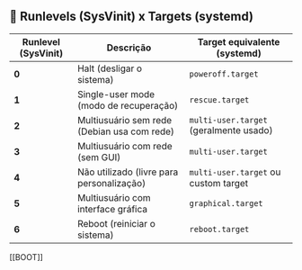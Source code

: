 
## 🧩 **Runlevels (SysVinit) x Targets (systemd)**

| **Runlevel (SysVinit)** | **Descrição**                               | **Target equivalente (systemd)**       |
| ----------------------- | ------------------------------------------- | -------------------------------------- |
| **0**                   | Halt (desligar o sistema)                   | `poweroff.target`                      |
| **1**                   | Single-user mode (modo de recuperação)      | `rescue.target`                        |
| **2**                   | Multiusuário sem rede (Debian usa com rede) | `multi-user.target` (geralmente usado) |
| **3**                   | Multiusuário com rede (sem GUI)             | `multi-user.target`                    |
| **4**                   | Não utilizado (livre para personalização)   | `multi-user.target` ou custom target   |
| **5**                   | Multiusuário com interface gráfica          | `graphical.target`                     |
| **6**                   | Reboot (reiniciar o sistema)                | `reboot.target`                        |

[[BOOT]]